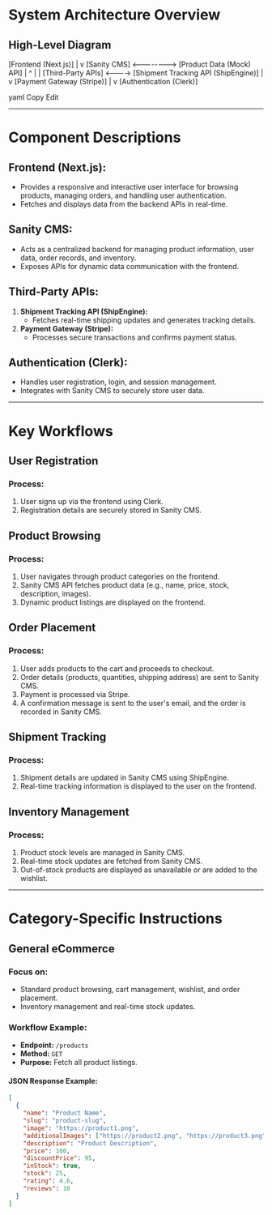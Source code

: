 # System Architecture Overview

## High-Level Diagram

[Frontend (Next.js)]
|
v
[Sanity CMS] <--------> [Product Data (Mock) API]
| ^ | |
[Third-Party APIs] <----> [Shipment Tracking API (ShipEngine)]
|
v
[Payment Gateway (Stripe)]
|
v
[Authentication (Clerk)]

yaml
Copy
Edit

---

# Component Descriptions

## Frontend (Next.js):
- Provides a responsive and interactive user interface for browsing products, managing orders, and handling user authentication.
- Fetches and displays data from the backend APIs in real-time.

## Sanity CMS:
- Acts as a centralized backend for managing product information, user data, order records, and inventory.
- Exposes APIs for dynamic data communication with the frontend.

## Third-Party APIs:
1. **Shipment Tracking API (ShipEngine):**  
   - Fetches real-time shipping updates and generates tracking details.
2. **Payment Gateway (Stripe):**  
   - Processes secure transactions and confirms payment status.

## Authentication (Clerk):
- Handles user registration, login, and session management.
- Integrates with Sanity CMS to securely store user data.

---

# Key Workflows

## User Registration
### Process:
1. User signs up via the frontend using Clerk.
2. Registration details are securely stored in Sanity CMS.

## Product Browsing
### Process:
1. User navigates through product categories on the frontend.
2. Sanity CMS API fetches product data (e.g., name, price, stock, description, images).
3. Dynamic product listings are displayed on the frontend.

## Order Placement
### Process:
1. User adds products to the cart and proceeds to checkout.
2. Order details (products, quantities, shipping address) are sent to Sanity CMS.
3. Payment is processed via Stripe.
4. A confirmation message is sent to the user's email, and the order is recorded in Sanity CMS.

## Shipment Tracking
### Process:
1. Shipment details are updated in Sanity CMS using ShipEngine.
2. Real-time tracking information is displayed to the user on the frontend.

## Inventory Management
### Process:
1. Product stock levels are managed in Sanity CMS.
2. Real-time stock updates are fetched from Sanity CMS.
3. Out-of-stock products are displayed as unavailable or are added to the wishlist.

---

# Category-Specific Instructions

## General eCommerce
### Focus on:
- Standard product browsing, cart management, wishlist, and order placement.
- Inventory management and real-time stock updates.

### Workflow Example:
- **Endpoint:** `/products`  
- **Method:** `GET`  
- **Purpose:** Fetch all product listings.

#### JSON Response Example:
```json
[
  {
    "name": "Product Name",
    "slug": "product-slug",
    "image": "https://product1.png",
    "additionalImages": ["https://product2.png", "https://product3.png"],
    "description": "Product Description",
    "price": 100,
    "discountPrice": 95,
    "inStock": true,
    "stock": 25,
    "rating": 4.6,
    "reviews": 10
  }
]
 
